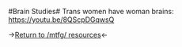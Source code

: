 #Brain Studies#
Trans women have woman brains: https://youtu.be/8QScpDGqwsQ

->[Return to /mtfg/ resources](https://rentry.org/mtfg)<-